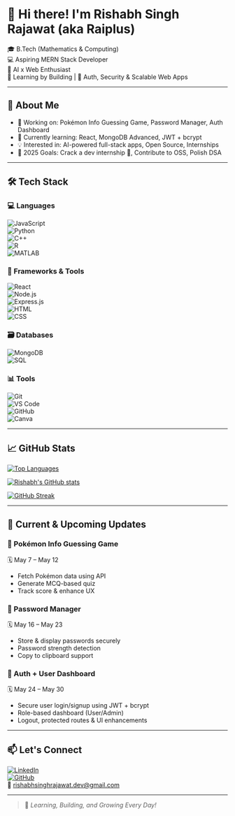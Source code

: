 # 👋 Hi there! I'm Rishabh Singh Rajawat (aka Raiplus)

🎓 B.Tech (Mathematics & Computing)  
💻 Aspiring MERN Stack Developer  
🤖 AI x Web Enthusiast  
📍 Learning by Building | 🔐 Auth, Security & Scalable Web Apps

---

## 🚀 About Me
- 🔭 Working on: Pokémon Info Guessing Game, Password Manager, Auth Dashboard
- 🌱 Currently learning: React, MongoDB Advanced, JWT + bcrypt
- 💡 Interested in: AI-powered full-stack apps, Open Source, Internships
- 🎯 2025 Goals: Crack a dev internship 💼, Contribute to OSS, Polish DSA

---

## 🛠️ Tech Stack

### 💻 Languages  
![JavaScript](https://img.shields.io/badge/-JavaScript-F7DF1E?style=flat&logo=javascript)  
![Python](https://img.shields.io/badge/-Python-3776AB?style=flat&logo=python)  
![C++](https://img.shields.io/badge/-C++-00599C?style=flat&logo=c%2B%2B)  
![R](https://img.shields.io/badge/-R-276DC3?style=flat&logo=r)  
![MATLAB](https://img.shields.io/badge/-MATLAB-0076A8?style=flat&logo=mathworks)

### 🧱 Frameworks & Tools  
![React](https://img.shields.io/badge/-React-61DAFB?style=flat&logo=react)  
![Node.js](https://img.shields.io/badge/-Node.js-339933?style=flat&logo=node.js)  
![Express.js](https://img.shields.io/badge/-Express.js-000000?style=flat&logo=express)  
![HTML](https://img.shields.io/badge/-HTML5-E34F26?style=flat&logo=html5)  
![CSS](https://img.shields.io/badge/-CSS3-1572B6?style=flat&logo=css3)

### 🗃️ Databases  
![MongoDB](https://img.shields.io/badge/-MongoDB-47A248?style=flat&logo=mongodb)  
![SQL](https://img.shields.io/badge/-SQL-4479A1?style=flat&logo=mysql)

### 📊 Tools  
![Git](https://img.shields.io/badge/Git-F05032?style=flat&logo=git&logoColor=white)  
![VS Code](https://img.shields.io/badge/VS%20Code-007ACC?style=flat&logo=visual-studio-code&logoColor=white)  
![GitHub](https://img.shields.io/badge/GitHub-181717?style=flat&logo=github)  
![Canva](https://img.shields.io/badge/Canva-00C4CC?style=flat&logo=canva)

---

## 📈 GitHub Stats

[![Top Languages](https://github-readme-stats.vercel.app/api/top-langs/?username=Raiplus&layout=compact&theme=tokyonight)](https://github.com/Raiplus)

[![Rishabh's GitHub stats](https://github-readme-stats.vercel.app/api?username=Raiplus&show_icons=true&theme=tokyonight)](https://github.com/Raiplus)

[![GitHub Streak](https://streak-stats.demolab.com?user=Raiplus&theme=tokyonight)](https://github.com/Raiplus)

---

## 🔧 Current & Upcoming Updates

### 🔹 Pokémon Info Guessing Game  
🗓️ May 7 – May 12  
- Fetch Pokémon data using API  
- Generate MCQ-based quiz  
- Track score & enhance UX  

### 🔹 Password Manager  
🗓️ May 16 – May 23  
- Store & display passwords securely  
- Password strength detection  
- Copy to clipboard support  

### 🔹 Auth + User Dashboard  
🗓️ May 24 – May 30  
- Secure user login/signup using JWT + bcrypt  
- Role-based dashboard (User/Admin)  
- Logout, protected routes & UI enhancements

---

## 📫 Let's Connect

[![LinkedIn](https://img.shields.io/badge/-LinkedIn-blue?style=flat&logo=linkedin)](https://www.linkedin.com/in/rishabh-singh-rajawat-5a1b782bb)  
[![GitHub](https://img.shields.io/badge/-GitHub-181717?style=flat&logo=github)](https://github.com/Raiplus)  
📧 rishabhsinghrajawat.dev@gmail.com  

---

> 🚀 *Learning, Building, and Growing Every Day!*

